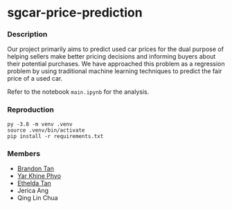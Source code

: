 # sgcar-price-prediction

### Description
Our project primarily aims to predict used car prices for the dual purpose of helping sellers make better pricing decisions and informing buyers about their potential purchases. We have approached this problem as a regression problem by using traditional machine learning techniques to predict the fair price of a used car.

Refer to the notebook `main.ipynb` for the analysis.

### Reproduction
```
py -3.8 -m venv .venv
source .venv/bin/activate
pip install -r requirements.txt
```

### Members
- [Brandon Tan](https://github.com/brandontjd)
- [Yar Khine Phyo](https://github.com/yarkhinephyo)
- [Ethelda Tan](https://github.com/saltedpotato)
- Jerica Ang
- Qing Lin Chua